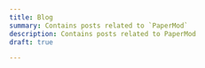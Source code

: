 ```yaml
---
title: Blog
summary: Contains posts related to `PaperMod`
description: Contains posts related to PaperMod
draft: true

---
```

